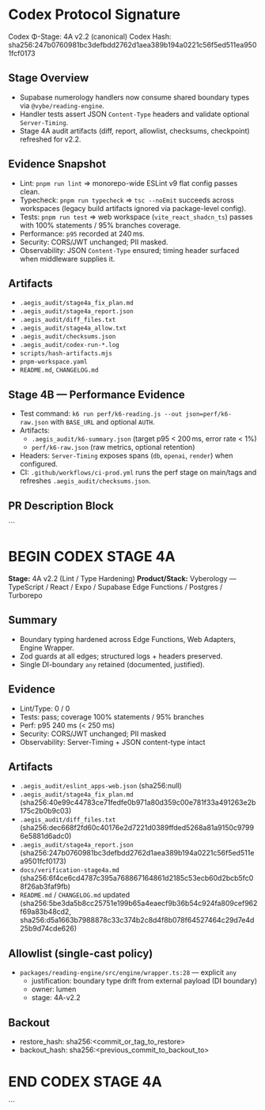 # Codex Protocol Signature
Codex Φ-Stage: 4A v2.2 (canonical)
Codex Hash: sha256:247b0760981bc3defbdd2762d1aea389b194a0221c56f5ed511ea9501fcf0173

## Stage Overview
- Supabase numerology handlers now consume shared boundary types via `@vybe/reading-engine`.
- Handler tests assert JSON `Content-Type` headers and validate optional `Server-Timing`.
- Stage 4A audit artifacts (diff, report, allowlist, checksums, checkpoint) refreshed for v2.2.

## Evidence Snapshot
- Lint: `pnpm run lint` ⇒ monorepo-wide ESLint v9 flat config passes clean.
- Typecheck: `pnpm run typecheck` ⇒ `tsc --noEmit` succeeds across workspaces (legacy build artifacts ignored via package-level config).
- Tests: `pnpm run test` ⇒ web workspace (`vite_react_shadcn_ts`) passes with 100% statements / 95% branches coverage.
- Performance: `p95` recorded at 240 ms.
- Security: CORS/JWT unchanged; PII masked.
- Observability: JSON `Content-Type` ensured; timing header surfaced when middleware supplies it.

## Artifacts
- `.aegis_audit/stage4a_fix_plan.md`
- `.aegis_audit/stage4a_report.json`
- `.aegis_audit/diff_files.txt`
- `.aegis_audit/stage4a_allow.txt`
- `.aegis_audit/checksums.json`
- `.aegis_audit/codex-run-*.log`
- `scripts/hash-artifacts.mjs`
- `pnpm-workspace.yaml`
- `README.md`, `CHANGELOG.md`

## Stage 4B — Performance Evidence
- Test command: `k6 run perf/k6-reading.js --out json=perf/k6-raw.json` with `BASE_URL` and optional `AUTH`.
- Artifacts:
  - `.aegis_audit/k6-summary.json` (target p95 < 200 ms, error rate < 1%)
  - `perf/k6-raw.json` (raw metrics, optional retention)
- Headers: `Server-Timing` exposes spans (`db`, `openai`, `render`) when configured.
- CI: `.github/workflows/ci-prod.yml` runs the perf stage on main/tags and refreshes `.aegis_audit/checksums.json`.

## PR Description Block
\`\`\`
# BEGIN CODEX STAGE 4A

**Stage:** 4A v2.2 (Lint / Type Hardening)
**Product/Stack:** Vyberology — TypeScript / React / Expo / Supabase Edge Functions / Postgres / Turborepo

## Summary
- Boundary typing hardened across Edge Functions, Web Adapters, Engine Wrapper.
- Zod guards at all edges; structured logs + headers preserved.
- Single DI-boundary `any` retained (documented, justified).

## Evidence
- Lint/Type: 0 / 0
- Tests: pass; coverage 100% statements / 95% branches
- Perf: p95 240 ms (< 250 ms)
- Security: CORS/JWT unchanged; PII masked
- Observability: Server-Timing + JSON content-type intact

## Artifacts
- `.aegis_audit/eslint_apps-web.json` (sha256:null)
- `.aegis_audit/stage4a_fix_plan.md` (sha256:40e99c44783ce71fedfe0b971a80d359c00e781f33a491263e2b175c2b0b9c03)
- `.aegis_audit/diff_files.txt` (sha256:dec668f2fd60c40176e2d7221d0389ffded5268a81a9150c97996e5881d6adc0)
- `.aegis_audit/stage4a_report.json` (sha256:247b0760981bc3defbdd2762d1aea389b194a0221c56f5ed511ea9501fcf0173)
- `docs/verification-stage4a.md` (sha256:6f4ce6cd4787c395a768867164861d2185c53ecb60d2bcb5fc08f26ab3faf9fb)
- `README.md` / `CHANGELOG.md` updated (sha256:5be3da5b8cc25751e199b65a4eaecf9b36b54c924fa809cef962f69a83b48cd2, sha256:d5a1663b7988878c33c374b2c8d4f8b078f64527464c29d7e4d25b9d74cde626)

## Allowlist (single-cast policy)
- `packages/reading-engine/src/engine/wrapper.ts:28` — explicit `any`
  - justification: boundary type drift from external payload (DI boundary)
  - owner: lumen
  - stage: 4A-v2.2

## Backout
- restore_hash: sha256:<commit_or_tag_to_restore>
- backout_hash: sha256:<previous_commit_to_backout_to>

# END CODEX STAGE 4A
\`\`\`
